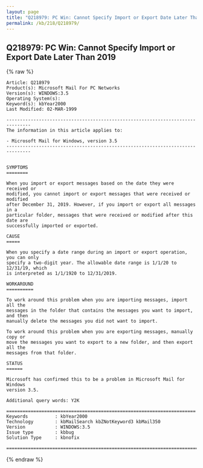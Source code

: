 ```yaml
---
layout: page
title: "Q218979: PC Win: Cannot Specify Import or Export Date Later Than 2019"
permalink: /kb/218/Q218979/
---
```


## Q218979: PC Win: Cannot Specify Import or Export Date Later Than 2019

{% raw %}

	Article: Q218979
	Product(s): Microsoft Mail For PC Networks
	Version(s): WINDOWS:3.5
	Operating System(s): 
	Keyword(s): kbYear2000
	Last Modified: 02-MAR-1999
	
	-------------------------------------------------------------------------------
	The information in this article applies to:
	
	- Microsoft Mail for Windows, version 3.5 
	-------------------------------------------------------------------------------
	
	
	SYMPTOMS
	========
	
	When you import or export messages based on the date they were received or
	modified, you cannot import or export messages that were received or modified
	after December 31, 2019. However, if you import or export all messages in a
	particular folder, messages that were received or modified after this date are
	successfully imported or exported.
	
	CAUSE
	=====
	
	When you specify a date range during an import or export operation, you can only
	specify a two-digit year. The allowable date range is 1/1/20 to 12/31/19, which
	is interpreted as 1/1/1920 to 12/31/2019.
	
	WORKAROUND
	==========
	
	To work around this problem when you are importing messages, import all the
	messages in the folder that contains the messages you want to import, and then
	manually delete the messages you did not want to import.
	
	To work around this problem when you are exporting messages, manually copy or
	move the messages you want to export to a new folder, and then export all the
	messages from that folder.
	
	STATUS
	======
	
	Microsoft has confirmed this to be a problem in Microsoft Mail for Windows
	version 3.5.
	
	Additional query words: Y2K
	
	======================================================================
	Keywords          : kbYear2000 
	Technology        : kbMailSearch kbZNotKeyword3 kbMail350
	Version           : WINDOWS:3.5
	Issue type        : kbbug
	Solution Type     : kbnofix
	
	=============================================================================
	

{% endraw %}
